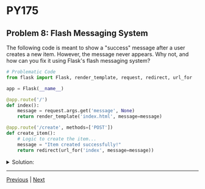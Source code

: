 # PY175
## Problem 8: Flash Messaging System

The following code is meant to show a "success" message after a user creates a new item. However, the message never appears. Why not, and how can you fix it using Flask's flash messaging system?

```python
# Problematic Code
from flask import Flask, render_template, request, redirect, url_for

app = Flask(__name__)

@app.route('/')
def index():
    message = request.args.get('message', None)
    return render_template('index.html', message=message)

@app.route('/create', methods=['POST'])
def create_item():
    # Logic to create the item...
    message = "Item created successfully!"
    return redirect(url_for('index', message=message))
```

<details>
<summary>Solution:</summary>

The problem is that the message is being passed as a URL query parameter during the redirect. While this can work, it's not the standard or most robust way to handle temporary messages, and the `index.html` template would need to be written specifically to handle it. More importantly, it adds clutter to the URL and the state is lost on the next request.

The correct Flask pattern is to use the `flash()` function and the `get_flashed_messages()` helper.

**The fix is:**

Set a `secret_key` for the application, as sessions are required for flash messages. Use `flash()` in the `create_item` function. Use `get_flashed_messages()` in the template to display the messages.

```python
# Corrected Code
from flask import Flask, render_template, request, redirect, url_for, flash, get_flashed_messages

app = Flask(__name__)
app.secret_key = 'must_have_a_secret_key' # Added

@app.route('/')
def index():
    # The message handling is now done in the template
    return render_template('index.html')

@app.route('/create', methods=['POST'])
def create_item():
    # Logic to create the item...
    flash("Item created successfully!") # Corrected
    return redirect(url_for('index'))

# In your index.html template:
"""
{% with messages = get_flashed_messages() %}
  {% if messages %}
    <ul class=flashes>
    {% for message in messages %}
      <li>{{ message }}</li>
    {% endfor %}
    </ul>
  {% endif %}
{% endwith %}
"""
```

</details>

---

[Previous](07.md) | [Next](09.md)